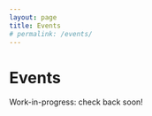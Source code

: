 ```yaml
---
layout: page
title: Events
# permalink: /events/
---
```


# Events

Work-in-progress: check back soon!